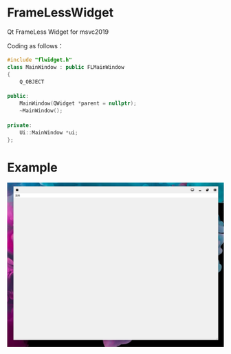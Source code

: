 # FrameLessWidget
Qt FrameLess Widget for msvc2019

Coding as follows：

```cpp
#include "flwidget.h"
class MainWindow : public FLMainWindow
{
    Q_OBJECT

public:
    MainWindow(QWidget *parent = nullptr);
    ~MainWindow();

private:
    Ui::MainWindow *ui;
};
```

# Example
![e1](./frameLessShow1.png)
